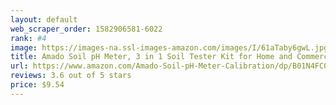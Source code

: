 ```yaml
---
layout: default 
﻿web_scraper_order: 1582906581-6022
rank: #4
image: https://images-na.ssl-images-amazon.com/images/I/61aTaby6gwL.jpg
title: Amado Soil pH Meter, 3 in 1 Soil Tester Kit for Home and Commercial Use, Sunlight and…
url: https://www.amazon.com/Amado-Soil-pH-Meter-Calibration/dp/B01N4FC0U9/ref=zg_mw_lawn-garden_4?_encoding=UTF8&psc=1&refRID=76Z90TQYXV7BQTWF8V4S
reviews: 3.6 out of 5 stars
price: $9.54 
---
```

